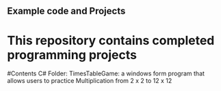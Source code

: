 ## Example code and Projects

# This repository contains completed programming projects

#Contents
C# Folder:
TimesTableGame: a windows form program that allows users to practice Multiplication from 2 x 2 to 12 x 12

		